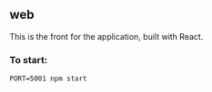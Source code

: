 ## web
This is the front for the application, built with React.
### To start:
`PORT=5001 npm start`
